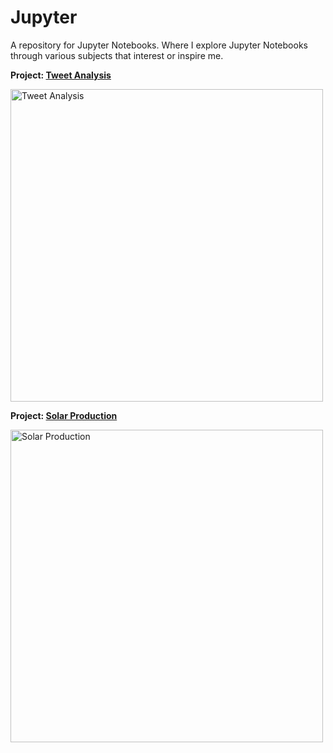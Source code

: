 # Jupyter
A repository for Jupyter Notebooks. Where I explore Jupyter Notebooks through various subjects that interest or inspire me.

**Project: [Tweet Analysis](public/tweet-analysis.ipynb)**

<a href='public/tweet-analysis.ipynb'><img src='https://logos-download.com/wp-content/uploads/2016/02/Twitter_logo_bird_transparent_png.png' alt="Tweet Analysis" width="500"> </a>

**Project: [Solar Production](public/csv-reader%20(total-global-solar-production).ipynb)**

<a href='public/csv-reader%20(total-global-solar-production).ipynb'><img src="https://cdn.pixabay.com/photo/2013/07/12/19/19/solar-panel-154549_1280.png" alt="Solar Production" width="500"> </a>

